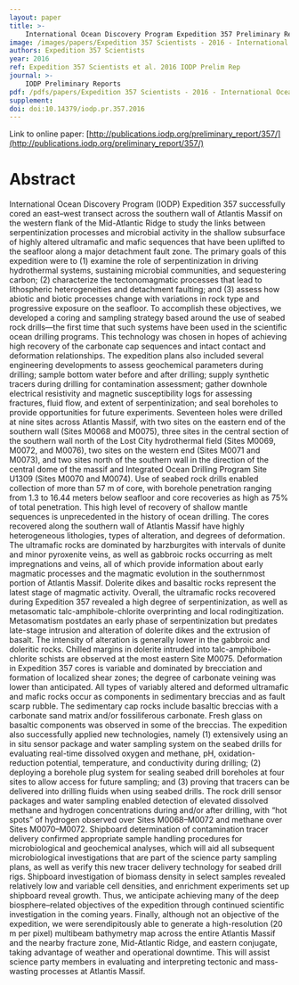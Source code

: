 ```yaml
---
layout: paper
title: >-
    International Ocean Discovery Program Expedition 357 Preliminary Report: Atlantis Massif Serpentinization and Life
image: /images/papers/Expedition 357 Scientists - 2016 - International Ocean Discovery Program Expedition 3.png
authors: Expedition 357 Scientists
year: 2016
ref: Expedition 357 Scientists et al. 2016 IODP Prelim Rep
journal: >-
    IODP Preliminary Reports
pdf: /pdfs/papers/Expedition 357 Scientists - 2016 - International Ocean Discovery Program Expedition 3.PDF
supplement: 
doi: doi:10.14379/iodp.pr.357.2016
---
```


Link to online paper: [http://publications.iodp.org/preliminary_report/357/](http://publications.iodp.org/preliminary_report/357/)

# Abstract

International Ocean Discovery Program (IODP) Expedition 357 successfully cored an east–west transect across the southern wall of Atlantis Massif on the western flank of the Mid-Atlantic Ridge to study the links between serpentinization processes and microbial activity in the shallow subsurface of highly altered ultramafic and mafic sequences that have been uplifted to the seafloor along a major detachment fault zone. The primary goals of this expedition were to (1) examine the role of serpentinization in driving hydrothermal systems, sustaining microbial communities, and sequestering carbon; (2) characterize the tectonomagmatic processes that lead to lithospheric heterogeneities and detachment faulting; and (3) assess how abiotic and biotic processes change with variations in rock type and progressive exposure on the seafloor. To accomplish these objectives, we developed a coring and sampling strategy based around the use of seabed rock drills—the first time that such systems have been used in the scientific ocean drilling programs. This technology was chosen in hopes of achieving high recovery of the carbonate cap sequences and intact contact and deformation relationships. The expedition plans also included several engineering developments to assess geochemical parameters during drilling; sample bottom water before and after drilling; supply synthetic tracers during drilling for contamination assessment; gather downhole electrical resistivity and magnetic susceptibility logs for assessing fractures, fluid flow, and extent of serpentinization; and seal boreholes to provide opportunities for future experiments. Seventeen holes were drilled at nine sites across Atlantis Massif, with two sites on the eastern end of the southern wall (Sites M0068 and M0075), three sites in the central section of the southern wall north of the Lost City hydrothermal field (Sites M0069, M0072, and M0076), two sites on the western end (Sites M0071 and M0073), and two sites north of the southern wall in the direction of the central dome of the massif and Integrated Ocean Drilling Program Site U1309 (Sites M0070 and M0074). Use of seabed rock drills enabled collection of more than 57 m of core, with borehole penetration ranging from 1.3 to 16.44 meters below seafloor and core recoveries as high as 75% of total penetration. This high level of recovery of shallow mantle sequences is unprecedented in the history of ocean drilling. The cores recovered along the southern wall of Atlantis Massif have highly heterogeneous lithologies, types of alteration, and degrees of deformation. The ultramafic rocks are dominated by harzburgites with intervals of dunite and minor pyroxenite veins, as well as gabbroic rocks occurring as melt impregnations and veins, all of which provide information about early magmatic processes and the magmatic evolution in the southernmost portion of Atlantis Massif. Dolerite dikes and basaltic rocks represent the latest stage of magmatic activity. Overall, the ultramafic rocks recovered during Expedition 357 revealed a high degree of serpentinization, as well as metasomatic talc-amphibole-chlorite overprinting and local rodingitization. Metasomatism postdates an early phase of serpentinization but predates late-stage intrusion and alteration of dolerite dikes and the extrusion of basalt. The intensity of alteration is generally lower in the gabbroic and doleritic rocks. Chilled margins in dolerite intruded into talc-amphibole-chlorite schists are observed at the most eastern Site M0075. Deformation in Expedition 357 cores is variable and dominated by brecciation and formation of localized shear zones; the degree of carbonate veining was lower than anticipated. All types of variably altered and deformed ultramafic and mafic rocks occur as components in sedimentary breccias and as fault scarp rubble. The sedimentary cap rocks include basaltic breccias with a carbonate sand matrix and/or fossiliferous carbonate. Fresh glass on basaltic components was observed in some of the breccias. The expedition also successfully applied new technologies, namely (1) extensively using an in situ sensor package and water sampling system on the seabed drills for evaluating real-time dissolved oxygen and methane, pH, oxidation-reduction potential, temperature, and conductivity during drilling; (2) deploying a borehole plug system for sealing seabed drill boreholes at four sites to allow access for future sampling; and (3) proving that tracers can be delivered into drilling fluids when using seabed drills. The rock drill sensor packages and water sampling enabled detection of elevated dissolved methane and hydrogen concentrations during and/or after drilling, with “hot spots” of hydrogen observed over Sites M0068–M0072 and methane over Sites M0070–M0072. Shipboard determination of contamination tracer delivery confirmed appropriate sample handling procedures for microbiological and geochemical analyses, which will aid all subsequent microbiological investigations that are part of the science party sampling plans, as well as verify this new tracer delivery technology for seabed drill rigs. Shipboard investigation of biomass density in select samples revealed relatively low and variable cell densities, and enrichment experiments set up shipboard reveal growth. Thus, we anticipate achieving many of the deep biosphere–related objectives of the expedition through continued scientific investigation in the coming years. Finally, although not an objective of the expedition, we were serendipitously able to generate a high-resolution (20 m per pixel) multibeam bathymetry map across the entire Atlantis Massif and the nearby fracture zone, Mid-Atlantic Ridge, and eastern conjugate, taking advantage of weather and operational downtime. This will assist science party members in evaluating and interpreting tectonic and mass-wasting processes at Atlantis Massif.

